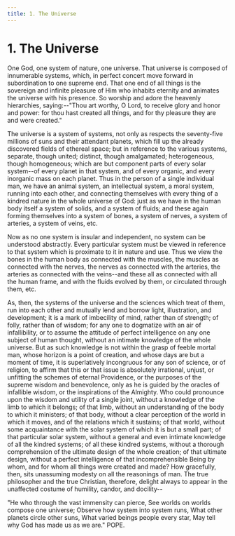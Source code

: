 ```yaml
---
title: 1. The Universe
---
```


# 1. The Universe

One God, one system of nature, one universe. That universe is 
composed of innumerable systems, which, in perfect concert move 
forward in subordination to one supreme end. That one end of all 
things is the sovereign and infinite pleasure of Him who inhabits 
eternity and animates the universe with his presence. So worship 
and adore the heavenly hierarchies, saying:--"Thou art worthy, O 
Lord, to receive glory and honor and power: for thou hast created 
all things, and for thy pleasure they are and were created."

The universe is a system of systems, not only as respects the 
seventy-five millions of suns and their attendant planets, which fill 
up the already discovered fields of ethereal space; but in reference 
to the various systems, separate, though united; distinct, though 
amalgamated; heterogeneous, though homogeneous; which are but 
component parts of every solar system--of every planet in that 
system, and of every organic, and every inorganic mass on each 
planet. Thus in the person of a single individual man, we have an 
animal system, an intellectual system, a moral system, running into 
each other, and connecting themselves with every thing of a 
kindred nature in the whole universe of God: just as we have in the 
human body itself a system of solids, and a system of fluids; and 
these again forming themselves into a system of bones, a system of 
nerves, a system of arteries, a system of veins, etc.

Now as no one system is insular and independent, no system can 
be understood abstractly. Every particular system must be viewed 
in reference to that system which is proximate to it in nature and 
use. Thus we view the bones in the human body as connected with 
the muscles, the muscles as connected with the nerves, the nerves 
as connected with the arteries, the arteries as connected with the 
veins--and these all as connected with all the human frame, and 
with the fluids evolved by them, or circulated through them, etc.

As, then, the systems of the universe and the sciences which treat 
of them, run into each other and mutually lend and borrow light, 
illustration, and development; it is a mark of imbecility of mind, 
rather than of strength; of folly, rather than of wisdom; for any one 
to dogmatize with an air of infallibility, or to assume the attitude of 
perfect intelligence on any one subject of human thought, without 
an intimate knowledge of the whole universe. But as such 
knowledge is not within the grasp of feeble mortal man, whose 
horizon is a point of creation, and whose days are but a moment of 
time, it is superlatively incongruous for any son of science, or of 
religion, to affirm that this or that issue is absolutely irrational, 
unjust, or unfitting the schemes of eternal Providence, or the 
purposes of the supreme wisdom and benevolence, only as he is 
guided by the oracles of infallible wisdom, or the inspirations of 
the Almighty. Who could pronounce upon the wisdom and utility 
of a single joint, without a knowledge of the limb to which it 
belongs; of that limb, without an understanding of the body to 
which it ministers; of that body, without a clear perception of the 
world in which it moves, and of the relations which it sustains; of 
that world, without some acquaintance with the solar system of 
which it is but a small part; of that particular solar system, without 
a general and even intimate knowledge of all the kindred systems; 
of all these kindred systems, without a thorough comprehension of 
the ultimate design of the whole creation; of that ultimate design, 
without a perfect intelligence of that incomprehensible Being by 
whom, and for whom all things were created and made? How 
gracefully, then, sits unassuming modesty on all the reasonings of 
man. The true philosopher and the true Christian, therefore, delight 
always to appear in the unaffected costume of humility, candor, 
and docility--

"He who through the vast immensity 
can pierce, 
See worlds on worlds compose one 
universe; 
Observe how system into system runs, 
What other planets circle other suns, 
What varied beings people every star, 
May tell why God has made us as we 
are." POPE.
